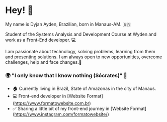 # Hey! 👋

My name is Dyjan Ayden, Brazilian, born in Manaus-AM. 🇧🇷 

Student of the Systems Analysis and Development Course at Wyden and work as a Front-End developer. 💻

I am passionate about technology, solving problems, learning from them and presenting solutions. I am always open to new opportunities, overcome challenges, help and face changes.👊

### 🌍 "I only know that I know nothing (Sócrates)" 🧠

- 🏠 Currently living in Brazil, State of Amazonas in the city of Manaus.
- 💻 Front-end developer in [Website Format] (https://www.formatowebsite.com.br)
- ✅ Sharing a little bit of my front-end journey in [Website Format] (https://www.instagram.com/formatowebsite/)
